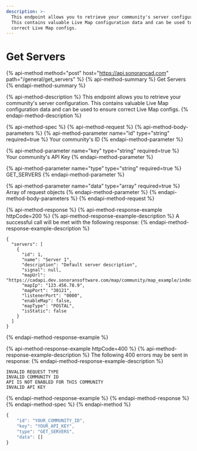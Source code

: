 ```yaml
---
description: >-
  This endpoint allows you to retrieve your community's server configuration.
  This contains valuable Live Map configuration data and can be used to ensure
  correct Live Map configs.
---
```


# Get Servers

{% api-method method="post" host="https://api.sonorancad.com" path="/general/get\_servers" %}
{% api-method-summary %}
Get Servers
{% endapi-method-summary %}

{% api-method-description %}
This endpoint allows you to retrieve your community's server configuration. This contains valuable Live Map configuration data and can be used to ensure correct Live Map configs.
{% endapi-method-description %}

{% api-method-spec %}
{% api-method-request %}
{% api-method-body-parameters %}
{% api-method-parameter name="id" type="string" required=true %}
Your community's ID
{% endapi-method-parameter %}

{% api-method-parameter name="key" type="string" required=true %}
Your community's API Key
{% endapi-method-parameter %}

{% api-method-parameter name="type" type="string" required=true %}
GET\_SERVERS
{% endapi-method-parameter %}

{% api-method-parameter name="data" type="array" required=true %}
Array of request objects
{% endapi-method-parameter %}
{% endapi-method-body-parameters %}
{% endapi-method-request %}

{% api-method-response %}
{% api-method-response-example httpCode=200 %}
{% api-method-response-example-description %}
A successful call will be met with the following response:
{% endapi-method-response-example-description %}

```
{
  "servers": [
    {
      "id": 1,
      "name": "Server 1",
      "description": "Default server description",
      "signal": null,
      "mapUrl": "https://cadapi.dev.sonoransoftware.com/map/community/map_example/index.html",
      "mapIp": "123.456.78.9",
      "mapPort": "30121",
      "listenerPort": "0000",
      "enableMap": false,
      "mapType": "POSTAL",
      "isStatic": false
    }
  ]
}
```
{% endapi-method-response-example %}

{% api-method-response-example httpCode=400 %}
{% api-method-response-example-description %}
The following 400 errors may be sent in response:
{% endapi-method-response-example-description %}

```http
INVALID REQUEST TYPE
INVALID COMMUNITY ID
API IS NOT ENABLED FOR THIS COMMUNITY
INVALID API KEY
```
{% endapi-method-response-example %}
{% endapi-method-response %}
{% endapi-method-spec %}
{% endapi-method %}

```javascript
{
    "id": "YOUR_COMMUNITY_ID",
    "key": "YOUR_API_KEY",
    "type": "GET_SERVERS",
    "data": []
}
```

